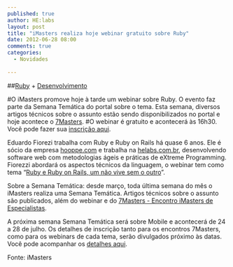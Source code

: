 ```yaml
---
published: true
author: HE:labs
layout: post
title: "iMasters realiza hoje webinar gratuito sobre Ruby"
date: 2012-06-28 08:00
comments: true
categories:
  - Novidades
     
---
```


##[Ruby](http://imasters.com.br/secao/ruby/) + [Desenvolvimento](http://imasters.com.br/artigo/20646/web-standards/desenvolvimento-a-importancia-dos-padroes-na-web/)

#O iMasters promove hoje à tarde um webinar sobre Ruby. O evento faz parte da Semana Temática do portal sobre o tema. Esta semana, diversos artigos técnicos sobre o assunto estão sendo disponibilizados no portal e hoje acontece o [7Masters](http://setemasters.imasters.com.br/). 
#O webinar é gratuito e acontecerá às 16h30. Você pode fazer sua [inscrição aqui](http://pro.imasters.com.br/distancia/cursos/ruby-e-ruby-on-rails-um-nao-vive-sem-o-outro/).

Eduardo Fiorezi trabalha com Ruby e Ruby on Rails há quase 6 anos. Ele é sócio da empresa [hooppe.com](http://hooppe.com/) e trabalha na [helabs.com.br](http://helabs.com.br/), desenvolvendo software web com metodologias ágeis e práticas de eXtreme Programming. Fiorezzi abordará os aspectos técnicos da linguagem, o webinar tem como tema “[Ruby e Ruby on Rails, um não vive sem o outro](http://pro.imasters.com.br/distancia/cursos/ruby-e-ruby-on-rails-um-nao-vive-sem-o-outro/)”.

Sobre a Semana Temática: desde março, toda última semana do mês o iMasters realiza uma Semana Temática. Artigos técnicos sobre o assunto são publicados, além do webinar e do [7Masters - Encontro iMasters de Especialistas](http://setemasters.imasters.com.br/). 

A próxima semana Semana Temática será sobre Mobile e acontecerá de 24 a 28 de julho. Os detalhes de inscrição tanto para os encontros 7Masters, como para os webinars de cada tema, serão divulgados próximo às datas. Você pode acompanhar os [detalhes aqui](http://setemasters.imasters.com.br/).

Fonte: iMasters
